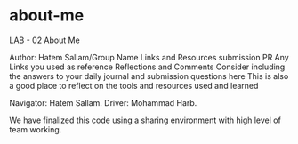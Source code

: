 # about-me

LAB - 02
About Me

Author: Hatem Sallam/Group Name
Links and Resources
submission PR
Any Links you used as reference
Reflections and Comments
Consider including the answers to your daily journal and submission questions here
This is also a good place to reflect on the tools and resources used and learned

Navigator: Hatem Sallam.
Driver: Mohammad Harb.

We have finalized this code using a sharing environment with high level of team working.